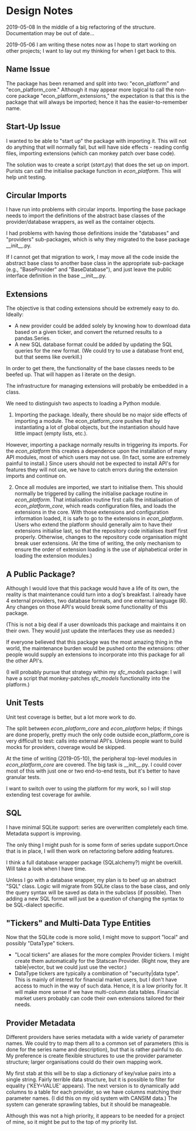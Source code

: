# Design Notes

2019-05-08 
In the middle of a big refactoring of the structure. Documentation may be out of date...

2019-05-06
I am writing these notes now as I hope to start working on other projects; I want to 
lay out my thinking for when I get back to this.

## Name Issue

The package has been renamed and split into two: "econ_platform" and
"econ_platform_core."  Although it may appear more logical to call the non-core
package "econ_platform_extensions," the expectation is that this is the package that
will always be imported; hence it has the easier-to-remember name.

## Start-Up Issue

I wanted to be able to "start up" the package with importing it. This will not
do anything that will normally fail, but will have side effects - reading config
files, importing extensions (which can monkey patch over base code).

The solution was to create a script (*start.py*) that does the set up on import. 
Purists can call the initialise package function in *econ_platform*. This will
help unit testing. 

## Circular Imports

I have run into problems with circular imports. Importing the base package needs to 
import the definitions of the abstract base classes of the provider/database wrappers,
as well as the container objects.

I had problems with having those definitions inside the "databases" and "providers" sub-packages,
which is why they migrated to the base package \_\_init__.py. 

If I cannot get that migration to work, I may move all the code inside the abstract base class
to another base class in the appropriate sub-package (e.g., "BaseProvider" and "BaseDatabase"),
and just leave the public interface definition in the base \_\_init__.py.
  
## Extensions

The objective is that coding extensions should be extremely easy to do. Ideally:
 
 - A new provider could be added solely by knowing how to download data based on a given 
 ticker, and convert the returned results to a pandas.Series.
 - A new SQL database format could be added by updating the SQL queries for the new format.
 (We could try to use a database front end, but that seems like overkill.)
 
 In order to get there, the functionality of the base classes needs to be beefed up. That will
 happen as I iterate on the design.
 
 The infrastructure for managing extensions will probably be embedded in a class.
 
 We need to distinguish two aspects to loading a Python module.
 
 1. Importing the package. Ideally, there should be no major side effects of importing a module.
 The econ_platform_core pushes that by instantiating a lot of global objects, but the instantiation
 should have little impact (empty lists, etc.).
 
 However, importing a package normally results in triggering its imports. For the *econ_platform*
 this creates a dependence upon the installation of many API modules, most of which users may
 not use. (In fact, some are extremely painful to install.) Since users should not be expected
 to install API's for features they will not use, we have to catch errors during the extension
 imports and continue on.
 
 2. Once all modules are imported, we start to initialise them. This should normally be
triggered by calling the initialise package routine in *econ_platform.* That intialisation
routine first calls the initialisation of *econ_platform_core*, which reads configuration
files, and loads the extensions in the core. With those extensions and configuration information
loaded, it is safe to go to the extensions in *econ_platform*. Users who extend the platform
should generally aim to have their extensions initialise last, so that the repository code
initialises itself first properly. Otherwise, changes to the repository code organisation 
might break user extensions. (At the time of writing, the only mechanism to ensure the order
of extension loading is the use of alphabetical order in loading the extension modules.)
 
 ## A Public Package?
 
 Although I would love that this package would have a life of its own, the reality is that
 maintenance could turn into a dog's breakfast. I already have 4 external providers, two 
 database formats, and one external language (R). Any changes on those API's would break some
 functionality of this package.
 
 (This is not a big deal if a user downloads this package and maintains it on their own. They
 would just update the interfaces they use as needed.)
 
 If everyone believed that this package was the most amazing thing in the world, the maintenance
 burden would be pushed onto the extensions: other people would supply an 
 extensions to incorporate into this package for all the other API's.
 
 (I will probably pursue that strategy within my *sfc_models* package: I will have a script that
 monkey-patches *sfc_models* functionality into the platform.) 

## Unit Tests

Unit test coverage is better, but a lot more work to do.

The split between *econ_platform_core* and *econ_platform* helps; if things are
done properly, pretty much the only code outside econ_platform_core is very difficult to 
test: calls into external API's. Unless people want to build mocks for providers,
coverage would be skipped.

At the time of writing (2019-05-10), the peripheral top-level modules in *econ_platform_core*
are covered. The big task is \_\_init__.py. I could cover most of this with just one or two
end-to-end tests, but it's better to have granular tests.

I want to switch over to using the platform for my work, so I will stop extending test
coverage for awhile.

## SQL

I have minimal SQLite support: series are overwritten completely
each time. Metadata support is improving.

The only thing I might push for is some form of series update support.Once that is
in place, I will then work on refactoring before adding features.

I think a full database wrapper package (SQLalchemy?) might be overkill. Will take a 
look when I have time.

Unless I go with a database wrapper, my plan is to beef up an abstract "SQL" class. Logic
will migrate from SQLite class to the  base class, and only the query syntax 
will be saved as  data in the subclass (if possible). Then adding a new SQL format
will just be a question of changing the syntax to be SQL-dialect specific.

## "Tickers" and Multi-Data Type Entities

Now that the SQLite code is more solid, I might move to support "local" and possibly "DataType"
tickers. 

- "Local tickers" are aliases for the more complex Provider tickers. I might create them
automatically for the Statscan Provider. (Right now, they are table|vector, but we could just use
the vector.)
- DataType tickers are typically a combination of "security|data type". This is mainly of 
interest for financial market users, but I don't have access to much in the way of such data.
Hence, it is a low priority for. It will make more sense if we have multi-column data tables. 
Financial market users probably can code their own extensions tailored for their needs.

## Provider Metadata

Different providers have series metadata with a wide variety of parameter names. We could try to
map them all to a common set of parameters (this is done for the series name and description),
but that is rather painful to do. My preference is create flexible structures to use the 
provider parameter structure; larger organisations could do their own mapping work.

My first stab at this will be to slap a dictionary of key/value pairs into a single string.
Fairly terrible data structure, but it is possible to filter for equality ('KEY=VALUE' appears).
The next version is to dynamically add columns to a table for each provider, so we have
columns matching their parameter names. (I did this on my old system with CANSIM data.) The
system can generate sprawling tables, but it should be manageable.

Although this was not a high priority, it appears to be needed for a project of mine, so it 
might be put to the top of my priority list.

